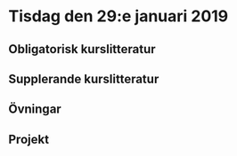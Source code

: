 # Tisdag den 29:e januari 2019

## Obligatorisk kurslitteratur
## Supplerande kurslitteratur
## Övningar
## Projekt
